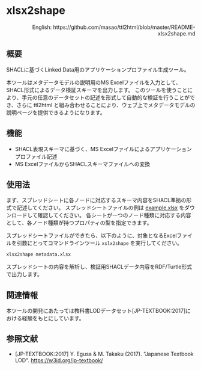 # xlsx2shape

<div align="right">English: https://github.com/masao/ttl2html/blob/master/README-xlsx2shape.md</div>

## 概要

SHACLに基づくLinked Data用のアプリケーションプロファイル生成ツール。

本ツールはメタデータモデルの説明用のMS Excelファイルを入力として、SHACL形式によるデータ検証スキーマを出力します。
このツールを使うことにより、手元の任意のデータセットの記述を形式して自動的な検証を行うことができ、さらに ttl2html と組み合わせることにより、ウェブ上でメタデータモデルの説明ページを提供できるようになります。

## 機能

* SHACL表現スキーマに基づく、MS Excelファイルによるアプリケーションプロファイル記述
* MS ExcelファイルからSHACLスキーマファイルへの変換

## 使用法

まず、スプレッドシートに各ノードに対応するスキーマ内容をSHACL準拠の形式で記述してください。
スプレッドシートファイルの例は [example.xlsx](https://github.com/masao/ttl2html/blob/master/spec/example/example.xlsx?raw=true) をダウンロードして確認してください。
各シートが一つのノード種類に対応する内容として、各ノード種類が持つプロパティの型を指定できます。

スプレッドシートファイルができたら、以下のように、対象となるExcelファイルを引数にとってコマンドラインツール ``xslx2shape`` を実行してください。

```sh
xlsx2shape metadata.xlsx
```

スプレッドシートの内容を解析し、検証用SHACLデータ内容をRDF/Turtle形式で出力します。

## 関連情報

本ツールの開発にあたっては教科書LODデータセット[JP-TEXTBOOK:2017]における経験をもとにしています。

## 参照文献

* [JP-TEXTBOOK:2017] Y. Egusa & M. Takaku (2017). "Japanese Textbook LOD". https://w3id.org/jp-textbook/
